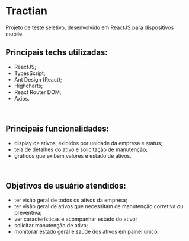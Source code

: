 # Tractian

Projeto de teste seletivo, desenvolvido em ReactJS para dispositivos mobile.

## Principais techs utilizadas:
- ReactJS;
- TypesScript;
- Ant Design (React);
- Highcharts;
- React Router DOM;
- Axios.
<br>

## Principais funcionalidades:
- display de ativos, exibidos por unidade da empresa e status;
- tela de detalhes do ativo e solicitação de manutenção;
- gráficos que exibem valores e estado de ativos.
<br>

## Objetivos de usuário atendidos:
- ter visão geral de todos os ativos da empresa;
- ter visão geral de ativos que necessitam de manutenção corretiva ou preventiva;
- ver características e acompanhar estado do ativo;
- solicitar manutenção de ativo;
- monitorar estado geral e saúde dos ativos em painel único.

